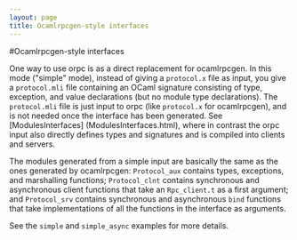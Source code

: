 ```yaml
---
layout: page
title: Ocamlrpcgen-style interfaces
---
```

#Ocamlrpcgen-style interfaces

One way to use orpc is as a direct replacement for ocamlrpcgen. In
this mode ("simple" mode), instead of giving a `protocol.x` file as
input, you give a `protocol.mli` file containing an OCaml signature
consisting of type, exception, and value declarations (but no module
type declarations). The `protocol.mli` file is just input to orpc
(like `protocol.x` for ocamlrpcgen), and is not needed once the
interface has been generated. See [ModulesInterfaces] (ModulesInterfaces.html), where in
contrast the orpc input also directly defines types and signatures and
is compiled into clients and servers.

The modules generated from a simple input are basically the same as
the ones generated by ocamlrpcgen: `Protocol_aux` contains types,
exceptions, and marshalling functions; `Protocol_clnt` contains
synchronous and asynchronous client functions that take an
`Rpc_client.t` as a first argument; and `Protocol_srv` contains
synchronous and asynchronous `bind` functions that take
implementations of all the functions in the interface as arguments.

See the `simple` and `simple_async` examples for more details.
